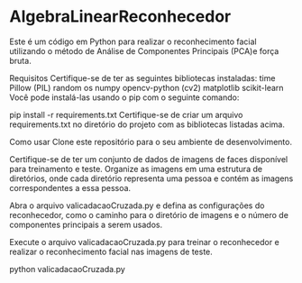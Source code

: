 # AlgebraLinearReconhecedor
Este é um código em Python para realizar o reconhecimento facial utilizando o método de Análise de Componentes Principais (PCA)e força bruta.

Requisitos
Certifique-se de ter as seguintes bibliotecas instaladas:
time
Pillow (PIL)
random
os
numpy
opencv-python (cv2)
matplotlib
scikit-learn
Você pode instalá-las usando o pip com o seguinte comando:

pip install -r requirements.txt
Certifique-se de criar um arquivo requirements.txt no diretório do projeto com as bibliotecas listadas acima.

Como usar
Clone este repositório para o seu ambiente de desenvolvimento.

Certifique-se de ter um conjunto de dados de imagens de faces disponível para treinamento e teste. Organize as imagens em uma estrutura de diretórios, onde cada diretório representa uma pessoa e contém as imagens correspondentes a essa pessoa.

Abra o arquivo valicadacaoCruzada.py e defina as configurações do reconhecedor, como o caminho para o diretório de imagens e o número de componentes principais a serem usados.

Execute o arquivo valicadacaoCruzada.py para treinar o reconhecedor e realizar o reconhecimento facial nas imagens de teste.

python valicadacaoCruzada.py